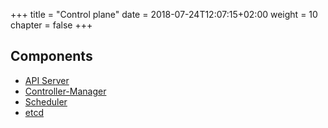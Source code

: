 +++
title = "Control plane"
date = 2018-07-24T12:07:15+02:00
weight = 10
chapter = false
+++

## Components

- [API Server](https://kubernetes.io/docs/concepts/overview/components/#kube-apiserver)
- [Controller-Manager](https://kubernetes.io/docs/concepts/overview/components/#kube-scheduler)
- [Scheduler](https://kubernetes.io/docs/concepts/overview/components/#kube-controller-manager)
- [etcd](https://github.com/coreos/etcd#etcd)
